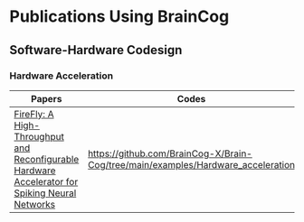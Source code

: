 # Publications Using BrainCog 
## Software-Hardware Codesign


### Hardware Acceleration
| Papers                                                                                                                                                                  | Codes | Publisher |
|-------------------------------------------------------------------------------------------------------------------------------------------------------------------------|-------|-----------|
| [FireFly: A High-Throughput and Reconfigurable Hardware Accelerator for Spiking Neural Networks](https://ieeexplore.ieee.org/abstract/document/10143752)                | [https://github.com/BrainCog-X/Brain-Cog/tree/main/examples/Hardware_acceleration	](https://github.com/BrainCog-X/Brain-Cog/tree/main/examples/Hardware_acceleration	)  | Arxiv     |
